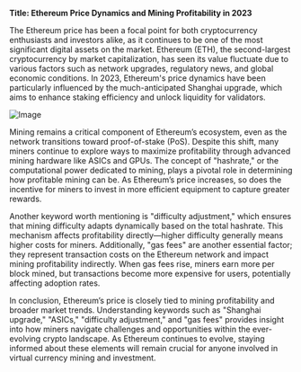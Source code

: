 **Title: Ethereum Price Dynamics and Mining Profitability in 2023**

The Ethereum price has been a focal point for both cryptocurrency enthusiasts and investors alike, as it continues to be one of the most significant digital assets on the market. Ethereum (ETH), the second-largest cryptocurrency by market capitalization, has seen its value fluctuate due to various factors such as network upgrades, regulatory news, and global economic conditions. In 2023, Ethereum's price dynamics have been particularly influenced by the much-anticipated Shanghai upgrade, which aims to enhance staking efficiency and unlock liquidity for validators.

![Image](https://github.com/user-attachments/assets/31692037-0104-4703-abd1-696b6a7dd41b)

Mining remains a critical component of Ethereum’s ecosystem, even as the network transitions toward proof-of-stake (PoS). Despite this shift, many miners continue to explore ways to maximize profitability through advanced mining hardware like ASICs and GPUs. The concept of "hashrate," or the computational power dedicated to mining, plays a pivotal role in determining how profitable mining can be. As Ethereum’s price increases, so does the incentive for miners to invest in more efficient equipment to capture greater rewards.

Another keyword worth mentioning is "difficulty adjustment," which ensures that mining difficulty adapts dynamically based on the total hashrate. This mechanism affects profitability directly—higher difficulty generally means higher costs for miners. Additionally, "gas fees" are another essential factor; they represent transaction costs on the Ethereum network and impact mining profitability indirectly. When gas fees rise, miners earn more per block mined, but transactions become more expensive for users, potentially affecting adoption rates.

In conclusion, Ethereum’s price is closely tied to mining profitability and broader market trends. Understanding keywords such as "Shanghai upgrade," "ASICs," "difficulty adjustment," and "gas fees" provides insight into how miners navigate challenges and opportunities within the ever-evolving crypto landscape. As Ethereum continues to evolve, staying informed about these elements will remain crucial for anyone involved in virtual currency mining and investment.